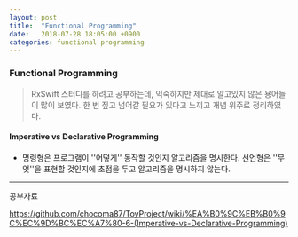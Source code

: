 ```yaml
---
layout: post
title:  "Functional Programming"
date:   2018-07-28 18:05:00 +0900
categories: functional programming
---
```


### Functional Programming

> RxSwift 스터디를 하려고 공부하는데, 익숙하지만 제대로 알고있지 않은 용어들이 많이 보였다. 한 번 짚고 넘어갈 필요가 있다고 느끼고 개념 위주로 정리하였다.

#### Imperative vs Declarative Programming

- 명령형은 프로그램이 ''어떻게'' 동작할 것인지 알고리즘을 명시한다. 선언형은 ''무엇''을 표현할 것인지에 초점을 두고 알고리즘을 명시하지 않는다.



***

공부자료

https://github.com/chocoma87/ToyProject/wiki/%EA%B0%9C%EB%B0%9C%EC%9D%BC%EC%A7%80-6-(Imperative-vs-Declarative-Programming)